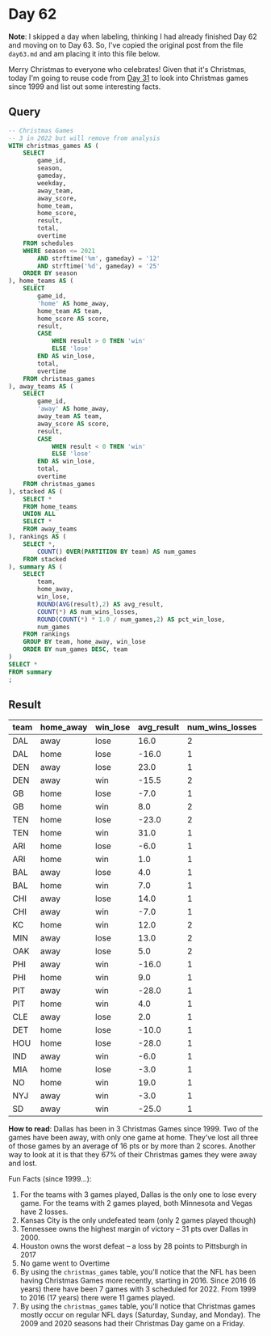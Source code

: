# Day 62
**Note**: I skipped a day when labeling, thinking I had already finished Day 62 and moving on to Day 63. So, I've copied the original post from the file `day63.md` and am placing it into this file below.

Merry Christmas to everyone who celebrates! Given that it's Christmas, today I'm going to reuse code from [Day 31](https://github.com/gfidanli/fantasy_football_analysis/blob/main/daily_analysis/day_31_40/day31.ipynb) to look into Christmas games since 1999 and list out some interesting facts.

## Query
```sql
-- Christmas Games
-- 3 in 2022 but will remove from analysis
WITH christmas_games AS (
    SELECT
        game_id,
        season,
        gameday,
        weekday,
        away_team,
        away_score,
        home_team,
        home_score,
        result,
        total,
        overtime
    FROM schedules
    WHERE season <= 2021
        AND strftime('%m', gameday) = '12'
        AND strftime('%d', gameday) = '25'
    ORDER BY season
), home_teams AS (
    SELECT
        game_id,
        'home' AS home_away,
        home_team AS team,
        home_score AS score,
        result,
        CASE
            WHEN result > 0 THEN 'win'
            ELSE 'lose'
        END AS win_lose,
        total,
        overtime
    FROM christmas_games
), away_teams AS (
    SELECT
        game_id,
        'away' AS home_away,
        away_team AS team,
        away_score AS score,
        result,
        CASE
            WHEN result < 0 THEN 'win'
            ELSE 'lose'
        END AS win_lose,
        total,
        overtime
    FROM christmas_games
), stacked AS (
    SELECT *
    FROM home_teams
    UNION ALL
    SELECT *
    FROM away_teams
), rankings AS (
    SELECT *,
        COUNT() OVER(PARTITION BY team) AS num_games
    FROM stacked
), summary AS (
    SELECT 
        team,
        home_away,
        win_lose,
        ROUND(AVG(result),2) AS avg_result,
        COUNT(*) AS num_wins_losses,
        ROUND(COUNT(*) * 1.0 / num_games,2) AS pct_win_lose,
        num_games 
    FROM rankings
    GROUP BY team, home_away, win_lose
    ORDER BY num_games DESC, team
)
SELECT *
FROM summary 
;
```

## Result
| team | home_away | win_lose | avg_result | num_wins_losses | pct_win_lose | num_games |
| :--- | :-------- | :------- | :--------- | :-------------- | :----------- | :-------- |
| DAL  | away      | lose     | 16.0       | 2               | 0.67         | 3         |
| DAL  | home      | lose     | -16.0      | 1               | 0.33         | 3         |
| DEN  | away      | lose     | 23.0       | 1               | 0.33         | 3         |
| DEN  | away      | win      | -15.5      | 2               | 0.67         | 3         |
| GB   | home      | lose     | -7.0       | 1               | 0.33         | 3         |
| GB   | home      | win      | 8.0        | 2               | 0.67         | 3         |
| TEN  | home      | lose     | -23.0      | 2               | 0.67         | 3         |
| TEN  | home      | win      | 31.0       | 1               | 0.33         | 3         |
| ARI  | home      | lose     | -6.0       | 1               | 0.5          | 2         |
| ARI  | home      | win      | 1.0        | 1               | 0.5          | 2         |
| BAL  | away      | lose     | 4.0        | 1               | 0.5          | 2         |
| BAL  | home      | win      | 7.0        | 1               | 0.5          | 2         |
| CHI  | away      | lose     | 14.0       | 1               | 0.5          | 2         |
| CHI  | away      | win      | -7.0       | 1               | 0.5          | 2         |
| KC   | home      | win      | 12.0       | 2               | 1.0          | 2         |
| MIN  | away      | lose     | 13.0       | 2               | 1.0          | 2         |
| OAK  | away      | lose     | 5.0        | 2               | 1.0          | 2         |
| PHI  | away      | win      | -16.0      | 1               | 0.5          | 2         |
| PHI  | home      | win      | 9.0        | 1               | 0.5          | 2         |
| PIT  | away      | win      | -28.0      | 1               | 0.5          | 2         |
| PIT  | home      | win      | 4.0        | 1               | 0.5          | 2         |
| CLE  | away      | lose     | 2.0        | 1               | 1.0          | 1         |
| DET  | home      | lose     | -10.0      | 1               | 1.0          | 1         |
| HOU  | home      | lose     | -28.0      | 1               | 1.0          | 1         |
| IND  | away      | win      | -6.0       | 1               | 1.0          | 1         |
| MIA  | home      | lose     | -3.0       | 1               | 1.0          | 1         |
| NO   | home      | win      | 19.0       | 1               | 1.0          | 1         |
| NYJ  | away      | win      | -3.0       | 1               | 1.0          | 1         |
| SD   | away      | win      | -25.0      | 1               | 1.0          | 1         |

**How to read**: Dallas has been in 3 Christmas Games since 1999. Two of the games have been away, with only one game at home. They've lost all three of those games by an average of 16 pts or by more than 2 scores. Another way to look at it is that they 67% of their Christmas games they were away and lost.  

Fun Facts (since 1999...):
1. For the teams with 3 games played, Dallas is the only one to lose every game. For the teams with 2 games played, both Minnesota and Vegas have 2 losses.
2. Kansas City is the only undefeated team (only 2 games played though)
3. Tennessee owns the highest margin of victory – 31 pts over Dallas in 2000.
4. Houston owns the worst defeat – a loss by 28 points to Pittsburgh in 2017
5. No game went to Overtime
6. By using the `christmas_games` table, you'll notice that the NFL has been having Christmas Games more recently, starting in 2016. Since 2016 (6 years) there have been 7 games with 3 scheduled for 2022. From 1999 to 2016 (17 years) there were 11 games played.
7. By using the `christmas_games` table, you'll notice that Christmas games mostly occur on regular NFL days (Saturday, Sunday, and Monday). The 2009 and 2020 seasons had their Christmas Day game on a Friday.